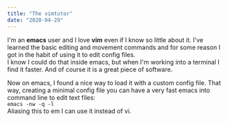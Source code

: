 ```yaml
---
title: "The vimtutor"
date: "2020-04-29"
---
```



I'm an **emacs** user and I love **vim** even if I know so little about it. I've learned the basic editing and movement commands and for some reason I got in the habit of using it to edit config files.  
I know I could do that inside emacs, but when I'm working into a terminal I find it faster. And of course it is a great piece of software.

Now on emacs, I found a nice way to load it with a custom config file. That way, creating a minimal config file you can have a very fast emacs into command line to edit text files:  
`emacs -nw -q -l`  
Aliasing this to em I can use it instead of vi.


